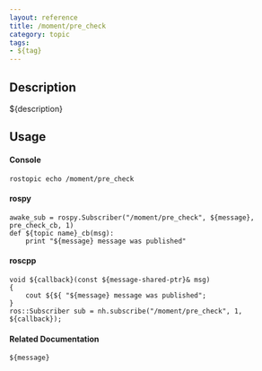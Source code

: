 ```yaml
---
layout: reference
title: /moment/pre_check
category: topic
tags: 
- ${tag}
---
```


## Description
${description}

## Usage
#### Console
```
rostopic echo /moment/pre_check
```

#### rospy
```
awake_sub = rospy.Subscriber("/moment/pre_check", ${message}, pre_check_cb, 1)
def ${topic name}_cb(msg):
    print "${message} message was published"
```

#### roscpp
```
void ${callback}(const ${message-shared-ptr}& msg)
{
    cout ${${ "${message} message was published";
}
ros::Subscriber sub = nh.subscribe("/moment/pre_check", 1, ${callback});
```

#### Related Documentation
``${message}``  